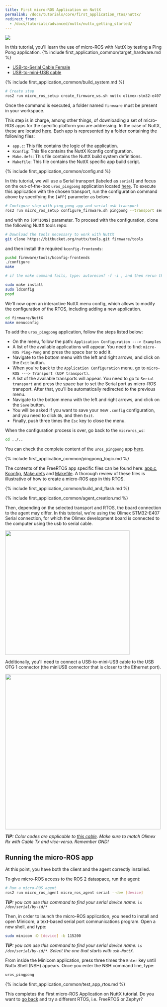 ```yaml
---
title: First micro-ROS Application on NuttX
permalink: /docs/tutorials/core/first_application_rtos/nuttx/
redirect_from:
  - /docs/tutorials/advanced/nuttx/nuttx_getting_started/
---
```


<img src="https://img.shields.io/badge/Tested_on-Foxy-green" style="display:inline"/>

In this tutorial, you'll learn the use of micro-ROS with NuttX by testing a Ping Pong application.
{% include first_application_common/target_hardware.md %}
* [USB-to-Serial Cable Female](https://www.olimex.com/Products/Components/Cables/USB-Serial-Cable/USB-SERIAL-F/)
* [USB-to-mini-USB cable](https://www.olimex.com/Products/Components/Cables/CABLE-USB-A-MINI-1.8M/)

{% include first_application_common/build_system.md %}

```bash
# Create step
ros2 run micro_ros_setup create_firmware_ws.sh nuttx olimex-stm32-e407
```

Once the command is executed, a folder named `firmware` must be present in your workspace.

This step is in charge, among other things, of downloading a set of micro-ROS apps for the specific platform you are
addressing.
In the case of NuttX, these are located [here](https://github.com/micro-ROS/nuttx_apps/tree/foxy/examples).
Each app is represented by a folder containing the following files:

* `app.c`: This file contains the logic of the application.
* `Kconfig`: This file contains the NuttX Kconfig configuration.
* `Make.defs`: This file contains the	NuttX build system definitions.
* `Makefile`: This file contains the NuttX specific app build script.

{% include first_application_common/config.md %}

In this tutorial, we will use a Serial transport (labeled as `serial`) and focus on the out-of-the-box `uros_pingpong`
application located [here](https://github.com/micro-ROS/nuttx_apps/tree/foxy/examples/uros_pingpong).
To execute this application with the chosen transport, run the configuration command above by specifying the `[APP]` parameter as below:

```bash
# Configure step with ping_pong app and serial-usb transport
ros2 run micro_ros_setup configure_firmware.sh pingpong --transport serial
```

and with no `[OPTIONS]` parameter.
To proceed with the configuration, clone the following NuttX tools repo:

```bash
# Download the tools necessary to work with NuttX
git clone https://bitbucket.org/nuttx/tools.git firmware/tools
```

and then install the required `kconfig-frontends`:

```bash
pushd firmware/tools/kconfig-frontends
./configure
make

# if the make command fails, type: autoreconf -f -i , and then rerun the make command.

sudo make install
sudo ldconfig
popd
```

We'll now open an interactive NuttX menu config, which allows to modify the configuration of the RTOS, including adding a new application.

```bash
cd firmware/NuttX
make menuconfig
```

To add the `uros_pingpong` application, follow the steps listed below:

* On the menu, follow the path: `Application Configuration ---> Examples`
* A list of the available applications will appear. You need to find: `micro-ROS Ping-Pong` and press the space bar to add it.
* Navigate to the bottom menu with the left and right arrows, and click on the `Exit` button.
* When you're back to the `Application Configuration` menu, go to `micro-ROS ---> Transport (UDP transport)`.
* A list of the available transports will appear. You need to go to `Serial transport` and press the space bar to set the Serial port as micro-ROS transport. After that, you'll be automatically redirected to the previous menu.
* Navigate to the bottom menu with the left and right arrows, and click on the `Save` button.
* You will be asked if you want to save your new `.config` configuration, and you need to click `Ok`, and then `Exit`.
* Finally, push three times the `Esc` key to close the menu.

When the configuration process is over, go back to the `microros_ws`:

```bash
cd ../..
```

You can check the complete content of the `uros_pingpong` app
[here](https://github.com/micro-ROS/nuttx_apps/tree/foxy/examples/uros_pingpong).

{% include first_application_common/pingpong_logic.md %}

The contents of the FreeRTOS app specific files can be found here:
[app.c](https://github.com/micro-ROS/nuttx_apps/blob/foxy/examples/uros_pingpong/app.c),
[Kconfig](https://github.com/micro-ROS/nuttx_apps/blob/foxy/examples/uros_pingpong/Kconfig),
[Make.defs](https://github.com/micro-ROS/nuttx_apps/blob/foxy/examples/uros_pingpong/Make.defs) and
[Makefile](https://github.com/micro-ROS/nuttx_apps/blob/foxy/examples/uros_pingpong/Makefile).
A thorough review of these files is illustrative of how to create a micro-ROS app in this RTOS.

{% include first_application_common/build_and_flash.md %}

{% include first_application_common/agent_creation.md %}

Then, depending on the selected transport and RTOS, the board connection to the agent may differ.
In this tutorial, we're using the Olimex STM32-E407 Serial connection, for which the Olimex development board is
connected to the computer using the usb to serial cable.

<img width="400" style="padding-right: 25px;" src="../imgs/5.jpg">

Additionally, you'll need to connect a USB-to-mini-USB cable to the USB OTG 1 connector (the miniUSB connector
that is closer to the Ethernet port).

<img width="500" style="padding-right: 25px;" src="../imgs/7.jpg">

***TIP:** Color codes are applicable to
[this cable](https://www.olimex.com/Products/Components/Cables/USB-Serial-Cable/USB-SERIAL-F/).
Make sure to match Olimex Rx with Cable Tx and vice-versa. Remember GND!*

## Running the micro-ROS app

At this point, you have both the client and the agent correctly installed.

To give micro-ROS access to the ROS 2 dataspace, run the agent:

```bash
# Run a micro-ROS agent
ros2 run micro_ros_agent micro_ros_agent serial --dev [device]
```

***TIP:** you can use this command to find your serial device name: `ls /dev/serial/by-id/*`*

Then, in order to launch the micro-ROS application, you need to install and open Minicom,
a text-based serial port communications program. Open a new shell, and type:

```bash
sudo minicom -D [device] -b 115200
```

***TIP:** you can use this command to find your serial device name: `ls /dev/serial/by-id/*`. Select the one that starts with `usb-NuttX`.*

From inside the Minicom application, press three times the `Enter` key until Nuttx Shell (NSH) appears.
Once you enter the NSH command line, type:

```bash
uros_pingpong
```

{% include first_application_common/test_app_rtos.md %}

This completes the First micro-ROS Application on NuttX tutorial. Do you want to [go back](../) and try a different RTOS, i.e. FreeRTOS or Zephyr?
